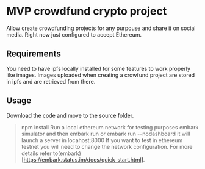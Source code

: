 # MVP crowdfund crypto project
Allow create crowdfunding projects for any purpouse and share it on social media. Right now just configured to accept Ethereum.
## Requirements
You need to have ipfs locally installed for some features to work properly like images. Images uploaded when creating a crowfund project are stored in ipfs and are retrieved from there.
## Usage
Download the code and move to the source folder.
> npm install
Run a local ethereum network for testing purposes
> embark simulator
and then
> embark run 
or
> embark run --nodashboard
it will launch a server in locahost:8000
If you want to test in ethereum testnet you will need to change the network configuration. For more details refer to(embark)[https://embark.status.im/docs/quick_start.html].


